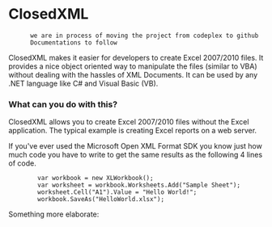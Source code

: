 # ClosedXML

          we are in process of moving the project from codeplex to github
          Documentations to follow 

ClosedXML makes it easier for developers to create Excel 2007/2010 files. It provides a nice object oriented way to manipulate the files (similar to VBA) without dealing with the hassles of XML Documents. It can be used by any .NET language like C# and Visual Basic (VB).

### What can you do with this?

ClosedXML allows you to create Excel 2007/2010 files without the Excel application. The typical example is creating Excel reports on a web server.

If you've ever used the Microsoft Open XML Format SDK you know just how much code you have to write to get the same results as the following 4 lines of code.

            var workbook = new XLWorkbook();
            var worksheet = workbook.Worksheets.Add("Sample Sheet");
            worksheet.Cell("A1").Value = "Hello World!";
            workbook.SaveAs("HelloWorld.xlsx");

Something more elaborate:

